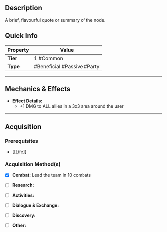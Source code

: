 ## Description
 A brief, flavourful quote or summary of the node.

## Quick Info
| Property | Value                        |
| -------- | ---------------------------- |
| **Tier** | 1 #Common                    |
| **Type** | #Beneficial #Passive #Party  |

---

## Mechanics & Effects
- **Effect Details:**
    - +1 DMG to ALL allies in a 3x3 area around the user

---

## Acquisition
### Prerequisites
- [[Life]]

### Acquisition Method(s)
- [x] **Combat:** Lead the team in 10 combats
- [ ] **Research:** 
- [ ] **Activities:** 
- [ ] **Dialogue & Exchange:** 
- [ ] **Discovery:** 
- [ ] **Other:** 

